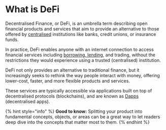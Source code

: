 # What is DeFi

Decentralised Finance, or DeFi, is an umbrella term describing open financial products and services that aim to provide an alternative to those offered by [centralised](https://academy.stakedao.org/what-is-a-centralised-market/) institutions like banks, credit unions, or insurance funds.

In practice, DeFi enables anyone with an internet connection to access financial services including [borrowing, lending](https://academy.stakedao.org/how-do-lending-and-borrowing-work-in-defi/), and trading, without the restrictions they would experience using a trusted (centralised) institution.

DeFi not only provides an alternative to traditional finance, but it increasingly seeks to rethink the way people interact with money, offering lower-cost, faster, and more flexible products and services.

These services are typically accessible via applications built on top of decentralised protocols (blockchains), and are known as [Dapps](https://academy.stakedao.org/what-are-dapps/) (decentralised apps).

{% hint style="info" %}
**Good to know:** Splitting your product into fundamental concepts, objects, or areas can be a great way to let readers deep dive into the concepts that matter most to them.
{% endhint %}
